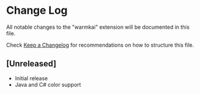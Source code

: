 # Change Log

All notable changes to the "warmkai" extension will be documented in this file.

Check [Keep a Changelog](http://keepachangelog.com/) for recommendations on how to structure this file.

## [Unreleased]

- Initial release
- Java and C# color support
